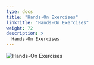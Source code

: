 ```yaml
---
type: docs
title: "Hands-On Exercises"
linkTitle: "Hands-On Exercises"
weight: 72
description: >
  Hands-On Exercises
---
```


![Hands-On Exercises](/images/bootcamp-slides/microservices-bootcamp/Slide72.PNG)
